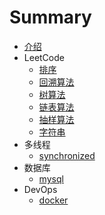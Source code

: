 # Summary

* [介绍](README.md)
* LeetCode
    * [排序](chapter/leetcode/sort.md)
    * [回溯算法](chapter/leetcode/backtracking.md)
    * [树算法](chapter/leetcode/tree.md)
    * [链表算法](chapter/leetcode/listnode.md)
    * [抽样算法](chapter/leetcode/randompick.md)
    * [字符串](chapter/leetcode/string.md)
* 多线程
    * [synchronized](chapter/thread/synchronized.md)
* 数据库
    * [mysql](chapter/database/mysql.md)
* DevOps
    * [docker](chapter/devops/docker.md)
